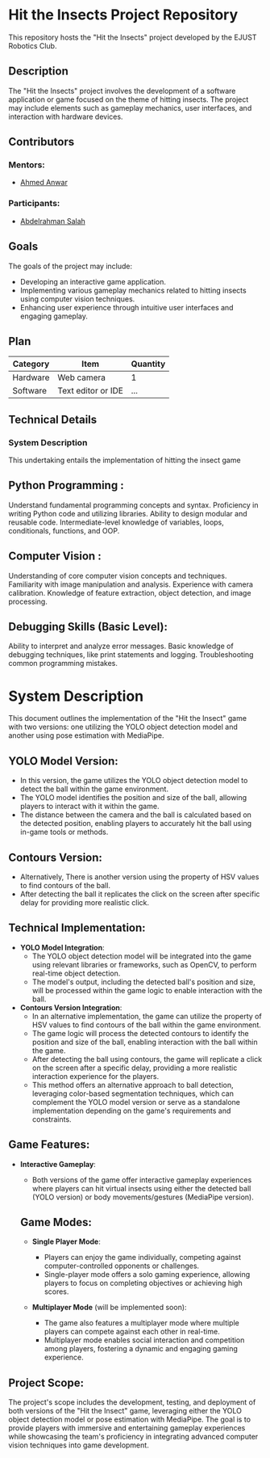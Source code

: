 # Hit the Insects Project Repository

This repository hosts the "Hit the Insects" project developed by the EJUST Robotics Club.

## Description

The "Hit the Insects" project involves the development of a software application or game focused on the theme of hitting insects. The project may include elements such as gameplay mechanics, user interfaces, and interaction with hardware devices.

## Contributors

### Mentors:

* [Ahmed Anwar](https://github.com/ahmedanwar123)

### Participants:

* [Abdelrahman Salah](https://github.com/Abdelrahman2610)

## Goals

The goals of the project may include:

* Developing an interactive game application.
* Implementing various gameplay mechanics related to hitting insects using computer vision techniques.
* Enhancing user experience through intuitive user interfaces and engaging gameplay.
## Plan

| Category | Item                        | Quantity |
|----------|-----------------------------|----------|
| Hardware | Web camera                  | 1        |
| Software | Text editor or IDE          | ...      |

## Technical Details
###	System Description
This undertaking entails the implementation of hitting the insect game 


## Python Programming :

Understand fundamental programming concepts and syntax.
Proficiency in writing Python code and utilizing libraries.
Ability to design modular and reusable code.
Intermediate-level knowledge of variables, loops, conditionals, functions, and OOP.

## Computer Vision :

Understanding of core computer vision concepts and techniques.
Familiarity with image manipulation and analysis.
Experience with camera calibration.
Knowledge of feature extraction, object detection, and image processing.

## Debugging Skills (Basic Level):

Ability to interpret and analyze error messages.
Basic knowledge of debugging techniques, like print statements and logging.
Troubleshooting common programming mistakes.


# System Description

This document outlines the implementation of the "Hit the Insect" game with two versions: one utilizing the YOLO object detection model and another using pose estimation with MediaPipe.

## YOLO Model Version:

- In this version, the game utilizes the YOLO object detection model to detect the ball within the game environment.
- The YOLO model identifies the position and size of the ball, allowing players to interact with it within the game.
- The distance between the camera and the ball is calculated based on the detected position, enabling players to accurately hit the ball using in-game tools or methods.

## Contours Version:

- Alternatively, There is another version using the property of HSV values to find contours of the ball.
- After detecting the ball it replicates the click on the screen after specific delay for providing more realistic click.
## Technical Implementation:

- **YOLO Model Integration**:
  - The YOLO object detection model will be integrated into the game using relevant libraries or frameworks, such as OpenCV, to perform real-time object detection.
  - The model's output, including the detected ball's position and size, will be processed within the game logic to enable interaction with the ball.
- **Contours Version Integration**:
  - In an alternative implementation, the game can utilize the property of HSV values to find contours of the ball within the game environment.
  - The game logic will process the detected contours to identify the position and size of the ball, enabling interaction with the ball within the game.
  - After detecting the ball using contours, the game will replicate a click on the screen after a specific delay, providing a more realistic interaction experience for the players.
  - This method offers an alternative approach to ball detection, leveraging color-based segmentation techniques, which can complement the YOLO model version or serve as a standalone implementation depending on the game's       requirements and constraints.

## Game Features:

- **Interactive Gameplay**:
  - Both versions of the game offer interactive gameplay experiences where players can hit virtual insects using either the detected ball (YOLO version) or body movements/gestures (MediaPipe version).
  ## Game Modes:

    - **Single Player Mode**:
      - Players can enjoy the game individually, competing against computer-controlled opponents or challenges.
      - Single-player mode offers a solo gaming experience, allowing players to focus on completing objectives or achieving high scores.

    - **Multiplayer Mode** (will be implemented soon):
      - The game also features a multiplayer mode where multiple players can compete against each other in real-time.
      - Multiplayer mode enables social interaction and competition among players, fostering a dynamic and engaging gaming experience.

## Project Scope:

The project's scope includes the development, testing, and deployment of both versions of the "Hit the Insect" game, leveraging either the YOLO object detection model or pose estimation with MediaPipe. The goal is to provide players with immersive and entertaining gameplay experiences while showcasing the team's proficiency in integrating advanced computer vision techniques into game development.
